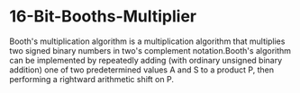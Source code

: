# 16-Bit-Booths-Multiplier
Booth's multiplication algorithm is a multiplication algorithm that multiplies two signed binary numbers in two's complement notation.Booth's algorithm can be implemented by repeatedly adding (with ordinary unsigned binary addition) one of two predetermined values A and S to a product P, then performing a rightward arithmetic shift on P.

